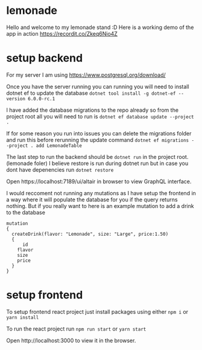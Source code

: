 # lemonade

Hello and welcome to my lemonade stand :D
Here is a working demo of the app in action https://recordit.co/Zkeq6Nio4Z

# setup backend

For my server I am using https://www.postgresql.org/download/

Once you have the server running you can running you will need to install dotnet ef to update the database `dotnet tool install -g dotnet-ef --version 6.0.0-rc.1`

I have added the database migrations to the repo already so from the project root all you will need to run is `dotnet ef database update --project .`

If for some reason you run into issues you can delete the migrations folder and run this before rerunning the update command `dotnet ef migrations --project . add LemonadeTable`

The last step to run the backend should be `dotnet run` in the project root. (lemonade foler)
I believe restore is run during dotnet run but in case you dont have depenencies run `dotnet restore`

Open https://localhost:7189/ui/altair in browser to view GraphQL interface.

I would reccoment not running any mutations as I have setup the frontend in a way where it will populate the database for you if the query returns nothing.
But if you really want to here is an example mutation to add a drink to the database
```
mutation
{
  createDrink(flavor: "Lemonade", size: "Large", price:1.50)
  {
      id
    flavor
    size
    price
  }
}
```

# setup frontend

To setup frontend react project just install packages using either `npm i` or `yarn install`

To run the react project run `npm run start` or `yarn start`

Open http://localhost:3000 to view it in the browser.
